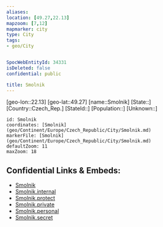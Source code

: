 ```yaml
---
aliases: 
location: [49.27,22.13]
mapzoom: [7,12] 
mapmarker: city 
type: City
tags:
- geo/City


SpocWebEntityId: 34331
isDeleted: false
confidential: public

title: Smolnik
---
```

[geo-lon::22.13]
[geo-lat::49.27]
[name::Smolnik]
[State::]
[Country::Czech_Rep.]
[StateId::]
[Population::]
[Unknown::]


```leaflet
id: Smolnik
coordinates: [Smolnik](geo/Continent/Europe/Czech_Republic/City/Smolnik.md)
markerFile: [Smolnik](geo/Continent/Europe/Czech_Republic/City/Smolnik.md)
defaultZoom: 11 
maxZoom: 18
```


## Confidential Links & Embeds: 
- [Smolnik](../../../../../../_public/geo/Continent/Europe/Czech_Republic/City/Smolnik.md) 
- [Smolnik.internal](../../../../../../_internal/geo/Continent/Europe/Czech_Republic/City/Smolnik.internal.md) 
- [Smolnik.protect](../../../../../../_protect/geo/Continent/Europe/Czech_Republic/City/Smolnik.protect.md) 
- [Smolnik.private](../../../../../../_private/geo/Continent/Europe/Czech_Republic/City/Smolnik.private.md) 
- [Smolnik.personal](../../../../../../_personal/geo/Continent/Europe/Czech_Republic/City/Smolnik.personal.md) 
- [Smolnik.secret](../../../../../../_secret/geo/Continent/Europe/Czech_Republic/City/Smolnik.secret.md) 
